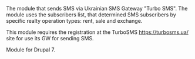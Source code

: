 The module that sends SMS via Ukrainian SMS Gateway "Turbo SMS". The module uses the subscribers list, that determined SMS subscribers by specific realty operation types: rent, sale and exchange.

This module requires the registration at the TurboSMS https://turbosms.ua/ site for use its GW for sending SMS.

Module for Drupal 7.